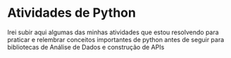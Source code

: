 # Atividades de Python

Irei subir aqui algumas das minhas atividades que estou resolvendo para praticar e relembrar conceitos importantes de python antes de seguir para bibliotecas de Análise de Dados e construção de APIs 
